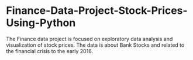 # Finance-Data-Project-Stock-Prices-Using-Python
The Finance data project is focused on exploratory data analysis and visualization of stock prices.  The data is about Bank Stocks and related to the financial crisis to the early 2016. 
